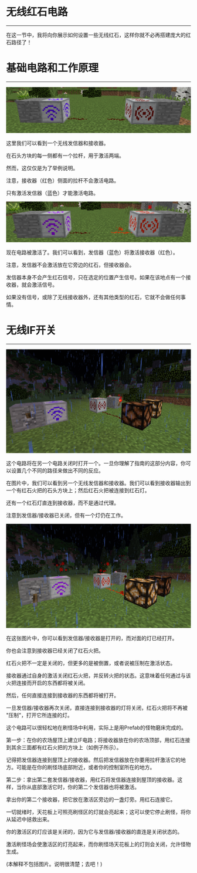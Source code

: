 # 无线红石电路
___

在这一节中，我将向你展示如何设置一些无线红石，这样你就不必再搭建庞大的红石路径了！

# 基础电路和工作原理
___

![基础无线电路](wireless1.png)

这里我们可以看到一个无线发信器和接收器。

在石头方块的每一侧都有一个拉杆，用于激活两端。

然而，这仅仅是为了举例说明。

注意，接收器（红色）侧面的拉杆不会激活电路。

只有激活发信器（蓝色）才能激活电路。

![一个激活的无线电路](wireless2.png)

现在电路被激活了。我们可以看到，发信器（蓝色）将激活接收器（红色）。

注意，发信器不会激活放在它旁边的红石，但接收器会。

发信器本身不会产生红石信号，只在选定的位置产生信号。如果在该地点有一个接收器，就会激活信号。

如果没有信号，或除了无线接收器外，还有其他类型的红石，它就不会做任何事情。

# 无线IF开关
___

![无线IF电路](wirelessif1.png)

这个电路将在另一个电路关闭时打开一个。一旦你理解了指南的这部分内容，你可以设置几个不同的路径来做出不同的反应。

在图片中，我们可以看到另一个无线发信器和接收器。我们可以看到接收器输出到一个有红石火把的石头方块上；然后红石火把被连接到红石灯。

还有一个红石灯直连到接收器，而不是通过代理。

注意到发信器/接收器已关闭，但有一个灯仍在工作。

![无线IF电路](wirelessif2.png)

在这张图片中，你可以看到发信器/接收器是打开的，而对面的灯已经打开。

你也会注意到接收器已经关闭了红石火把。

红石火把不一定是关闭的，但更多的是被倒置，或者说被压制在激活状态。

接收器通过自身的激活关闭红石火把，并反转火把的状态。这意味着任何通过与该火把连接而开启的东西都将被关闭。

然后，任何直接连接到接收器的东西都将被打开。

一旦发信器/接收器再次关闭，直接连接到接收器的灯将关闭，红石火把将不再被 "压制"，打开它所连接的灯。


这个电路可以很轻松地在刷怪场中利用，实际上是用Prefab的怪物磨床完成的。

第一步：在你的农场屋顶上建立IF电路；将接收器放在你的农场顶部，用红石连接到其余三面都有红石火把的方块上（如例子所示）。

记得把发信器连接到屋顶上的接收器。然后把发信器放在你要用拉杆激活它的地方。可能是在你的刷怪场底部附近，或者你的控制室所在的地方。

第二步：拿出第二套发信器/接收器，用红石将发信器连接到屋顶的接收器。这样，当你从底部激活它时，你的第二个发信器也将被激活。

拿出你的第二个接收器，把它放在激活区旁边的一盏灯旁。用红石连接它。


一切就绪时，天花板上可照亮刷怪区的灯就会亮起来；这可以使它停止刷怪，将你从延迟中拯救出来。

你的激活区的灯应该是关闭的，因为它与发信器/接收器的直连是关闭状态的。

激活刷怪场会使激活区的灯亮起来，而你刷怪场天花板上的灯则会关闭，允许怪物生成。


(本解释不包括图片。说明很清楚；去吧！)

